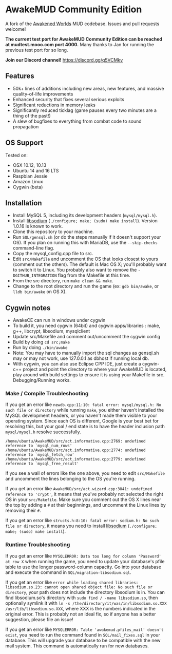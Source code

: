 # AwakeMUD Community Edition
A fork of the [Awakened Worlds](http://awakenedworlds.net) MUD codebase. Issues and pull requests welcome!

**The current test port for AwakeMUD Community Edition can be reached at mudtest.mooo.com port 4000.** Many thanks to Jan for running the previous test port for so long.

**Join our Discord channel!** https://discord.gg/q5VCMkv

## Features
- 50k+ lines of additions including new areas, new features, and massive quality-of-life improvements
- Enhanced security that fixes several serious exploits
- Significant reductions in memory leaks
- Significantly reduced ticklag (game pauses every two minutes are a thing of the past!)
- A slew of bugfixes to everything from combat code to sound propagation

## OS Support
Tested on:
- OSX 10.12, 10.13
- Ubuntu 14 and 16 LTS
- Raspbian Jessie
- Amazon Linux
- Cygwin (beta)

## Installation
- Install MySQL 5, including its development headers (`mysql/mysql.h`).
- Install [libsodium](https://github.com/jedisct1/libsodium/releases) (`./configure; make; (sudo) make install`). Version 1.0.16 is known to work.
- Clone this repository to your machine.
- Run `SQL/gensql.sh` (or do the steps manually if it doesn't support your OS). If you plan on running this with MariaDB, use the `--skip-checks` command-line flag.
- Copy the mysql_config.cpp file to src.
- Edit `src/Makefile` and uncomment the OS that looks closest to yours (comment out the others). The default is Mac OS X; you'll probably want to switch it to Linux. You probably also want to remove the `-DGITHUB_INTEGRATION` flag from the Makefile at this time.
- From the src directory, run `make clean && make`.
- Change to the root directory and run the game (ex: `gdb bin/awake`, or `lldb bin/awake` on OS X).

## Cygwin notes
- AwakeCE can run in windows under cygwin
- To build it, you need cygwin (64bit) and cygwin apps/libraries : make, g++, libcrypt, libsodium, mysqlclient
- Update src/Makefile and comment out/uncomment the cygwin config
- Build by doing `cd src;make`
- Run by doing `./bin/awake`
- Note: You may have to manually import the sql changes as gensql.sh may or may not work, use 127.0.0.1 as dbhost if running local db.
- With cygwin, you can also use Eclipse CPP IDE, just create a cygwin-c++ project and point the directory to where your AwakeMUD is located, play around with build settings to ensure it is using your Makefile in src. Debugging/Running works.

### Make / Compile Troubleshooting

If you get an error like `newdb.cpp:11:10: fatal error: mysql/mysql.h: No such file or directory` while running `make`, you either haven't installed the MySQL development headers, or you haven't made them visible to your operating system. Since each OS is different, Google is your best bet for resolving this, but your goal / end state is to have the header inclusion path `mysql/mysql.h` resolve successfully.

```
/home/ubuntu/AwakeMUD/src/act.informative.cpp:2769: undefined reference to `mysql_num_rows'
/home/ubuntu/AwakeMUD/src/act.informative.cpp:2774: undefined reference to `mysql_fetch_row'
/home/ubuntu/AwakeMUD/src/act.informative.cpp:2779: undefined reference to `mysql_free_result'
```
If you see a wall of errors like the one above, you need to edit `src/Makefile` and uncomment the lines belonging to the OS you're running.

If you get an error like `AwakeMUD/src/act.wizard.cpp:3841: undefined reference to 'crypt'`, it means that you've probably not selected the right OS in your `src/Makefile`. Make sure you comment out the OS X lines near the top by adding a `#` at their beginnings, and uncomment the Linux lines by removing their `#`.

If you get an error like `structs.h:8:10: fatal error: sodium.h: No such file or directory`, it means you need to install [libsodium](https://github.com/jedisct1/libsodium/releases) (`./configure; make; (sudo) make install`).

### Runtime Troubleshooting

If you get an error like `MYSQLERROR: Data too long for column 'Password' at row X` when running the game, you need to update your database's pfile table to use the longer password-column capacity. Go into your database and execute the command in `SQL/migration-libsodium.sql`.

If you get an error like `error while loading shared libraries: libsodium.so.23: cannot open shared object file: No such file or directory`, your path does not include the directory libsodium is in. You can find libsodium.so's directory with `sudo find / -name libsodium.so`, then optionally symlink it with `ln -s /the/directory/it/was/in/libsodium.so.XXX /usr/lib/libsodium.so.XXX`, where XXX is the numbers indicated in the original error. This is probably not an ideal fix, so if anyone has a better suggestion, please file an issue!

If you get an error like `MYSQLERROR: Table 'awakemud.pfiles_mail' doesn't exist`, you need to run the command found in `SQL/mail_fixes.sql` in your database. This will upgrade your database to be compatible with the new mail system. This command is automatically run for new databases.
